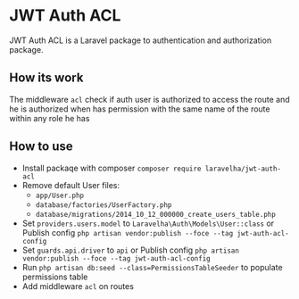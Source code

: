 # JWT Auth ACL
JWT Auth ACL is a Laravel package to authentication and authorization package.

## How its work
The middleware `acl` check if auth user is authorized to access the route and he is authorized when has permission with 
the same name of the route within any role he has

## How to use
* Install packaqe with composer `composer require laravelha/jwt-auth-acl`
* Remove default User files: 
    - `app/User.php` 
    - `database/factories/UserFactory.php` 
    - `database/migrations/2014_10_12_000000_create_users_table.php`
* Set `providers.users.model` to `Laravelha\Auth\Models\User::class` or Publish config `php artisan vendor:publish --foce --tag jwt-auth-acl-config`
* Set `guards.api.driver` to `api` or Publish config `php artisan vendor:publish --foce --tag jwt-auth-acl-config`
* Run `php artisan db:seed --class=PermissionsTableSeeder` to populate permissions table
* Add middleware `acl` on routes

